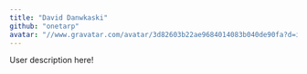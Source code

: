 ```yaml
---
title: "David Danwkaski"
github: "onetarp"
avatar: "//www.gravatar.com/avatar/3d82603b22ae9684014083b040de90fa?d=identicon"
---
```


User description here!
